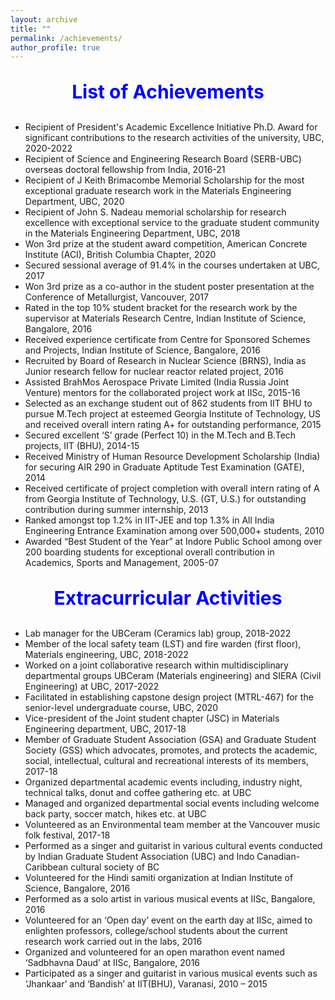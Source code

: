 ```yaml
---
layout: archive
title: ""
permalink: /achievements/
author_profile: true
---
```



<p style="text-align:center; color:Blue; font-size:30px; font-weight:bold;"> List of Achievements </p>

*	Recipient of President's Academic Excellence Initiative Ph.D. Award for significant contributions to the research activities of the university, UBC, 2020-2022
*	Recipient of Science and Engineering Research Board (SERB-UBC) overseas doctoral fellowship from India, 2016-21
*	Recipient of J Keith Brimacombe Memorial Scholarship for the most exceptional graduate research work in the Materials Engineering Department, UBC, 2020
*	Recipient of John S. Nadeau memorial scholarship for research excellence with exceptional service to the graduate student community in the Materials Engineering Department, UBC, 2018 
*	Won 3rd prize at the student award competition, American Concrete Institute (ACI), British Columbia Chapter, 2020
*	Secured sessional average of 91.4% in the courses undertaken at UBC, 2017
*	Won 3rd prize as a co-author in the student poster presentation at the Conference of Metallurgist, Vancouver, 2017
*	Rated in the top 10% student bracket for the research work by the supervisor at Materials Research Centre, Indian Institute of Science, Bangalore, 2016
*	Received experience certificate from Centre for Sponsored Schemes and Projects, Indian Institute of Science, Bangalore, 2016
*	Recruited by Board of Research in Nuclear Science (BRNS), India as Junior research fellow for nuclear reactor related project, 2016
*	Assisted BrahMos Aerospace Private Limited (India Russia Joint Venture) mentors for the collaborated project work at IISc, 2015-16
*	Selected as an exchange student out of 862 students from IIT BHU to pursue M.Tech project at esteemed Georgia Institute of Technology, US and received overall intern rating A+ for outstanding performance, 2015
*	Secured excellent ‘S’ grade (Perfect 10) in the M.Tech and B.Tech projects, IIT (BHU), 2014-15
*	Received Ministry of Human Resource Development Scholarship (India) for securing AIR 290 in Graduate Aptitude Test Examination (GATE), 2014
*	Received certificate of project completion with overall intern rating of A from Georgia Institute of Technology, U.S. (GT, U.S.) for outstanding contribution during summer internship, 2013
*	Ranked amongst top 1.2% in IIT-JEE and top 1.3% in All India Engineering Entrance Examination among over 500,000+ students, 2010
*	Awarded “Best Student of the Year” at Indore Public School among over 200 boarding students for exceptional overall contribution in Academics, Sports and Management, 2005-07

<p style="text-align:center; color:Blue; font-size:30px; font-weight:bold;"> Extracurricular Activities </p>

* Lab manager for the UBCeram (Ceramics lab) group, 2018-2022
*	Member of the local safety team (LST) and fire warden (first floor), Materials engineering, UBC, 2018-2022
*	Worked on a joint collaborative research within multidisciplinary departmental groups UBCeram (Materials engineering) and SIERA (Civil Engineering) at UBC, 2017-2022
*	Facilitated in establishing capstone design project (MTRL-467) for the senior-level undergraduate course, UBC, 2020
*	Vice-president of the Joint student chapter (JSC) in Materials Engineering department, UBC, 2017-18
*	Member of Graduate Student Association (GSA) and Graduate Student Society (GSS) which advocates, promotes, and protects the academic, social, intellectual, cultural and recreational interests of its members, 2017-18
*	Organized departmental academic events including, industry night, technical talks, donut and coffee gathering etc. at UBC
*	Managed and organized departmental social events including welcome back party, soccer match, hikes etc. at UBC 
*	Volunteered as an Environmental team member at the Vancouver music folk festival, 2017-18
*	Performed as a singer and guitarist in various cultural events conducted by Indian Graduate Student Association (UBC) and Indo Canadian-Caribbean cultural society of BC
*	Volunteered for the Hindi samiti organization at Indian Institute of Science, Bangalore, 2016
*	Performed as a solo artist in various musical events at IISc, Bangalore, 2016 
*	Volunteered for an ‘Open day’ event on the earth day at IISc, aimed to enlighten professors, college/school students about the current research work carried out in the labs, 2016 
*	Organized and volunteered for an open marathon event named ‘Sadbhavna Daud’ at IISc, Bangalore, 2016
*	Participated as a singer and guitarist in various musical events such as ‘Jhankaar’ and ‘Bandish’ at IIT(BHU), Varanasi, 2010 – 2015

